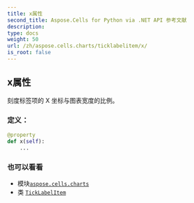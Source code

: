```yaml
---
title: x属性
second_title: Aspose.Cells for Python via .NET API 参考文献
description:
type: docs
weight: 50
url: /zh/aspose.cells.charts/ticklabelitem/x/
is_root: false
---
```

## x属性

刻度标签项的 X 坐标与图表宽度的比例。
### 定义：
```python
@property
def x(self):
    ...
```

### 也可以看看
* 模块[`aspose.cells.charts`](../../)
* 类 [`TickLabelItem`](/cells/python-net/zh/aspose.cells.charts/ticklabelitem)
